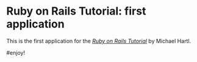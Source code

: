 # Ruby on Rails Tutorial:  first application

This is the first application for the [*Ruby on Rails Tutorial*](http://railstutorial.org) by Michael Hartl.

#enjoy!

